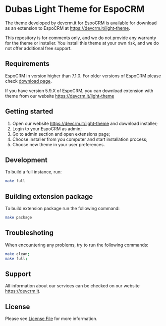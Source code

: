 # Dubas Light Theme for EspoCRM

The theme developed by devcrm.it for EspoCRM is available for download as an extension to EspoCRM at <https://devcrm.it/light-theme>.

This repository is for comments only, and we do not provide any warranty for the theme or installer. You install this theme at your own risk, and we do not offer additional free support.

## Requirements

EspoCRM in version higher than 7.1.0.
For older versions of EspoCRM please check [download page](https://devcrm.it/light-theme).

If you have version 5.9.X of EspoCRM, you can download extension with theme from our website https://devcrm.it/light-theme

## Getting started

1. Open our website <https://devcrm.it/light-theme> and download installer;
2. Login to your EspoCRM as admin;
3. Go to admin section and open extensions page;
4. Choose installer from you computer and start installation process;
5. Choose new theme in your user preferences.

## Development

To build a full instance, run:

```bash
make full
```

## Building extension package

To build extension package run the following command:

```bash
make package
```

## Troubleshoting

When encountering any problems, try to run the following commands:

```bash
make clean;
make full;
```

## Support

All information about our services can be checked on our website <https://devcrm.it>.

## License

Please see [License File](LICENSE) for more information.
